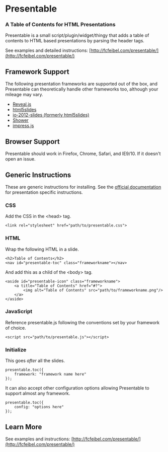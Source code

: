 # Presentable 
### A Table of Contents for HTML Presentations

Presentable is a small script/plugin/widget/thingy that adds a table of contents to HTML based presentations by parsing the header tags.  

See examples and detailed instructions: [http://fcfeibel.com/presentable/](http://fcfeibel.com/presentable/)

## Framework Support

The following presentation frameworks are supported out of the box, and Presentable can theoretically handle other frameworks too, although your mileage may vary.


* [Reveal.js](https://github.com/hakimel/reveal.js)
* [html5slides](http://code.google.com/p/html5slides/)
* [io-2012-slides (formerly html5slides)](https://code.google.com/p/io-2012-slides/)
* [Shower](https://github.com/pepelsbey/shower)
* [impress.js](https://github.com/bartaz/impress.js/)

## Browser Support
Presentable should work in Firefox, Chrome, Safari, and IE9/10. If it doesn't open an issue.

## Generic Instructions
These are generic instructions for installing.  See the [official documentation](http://fcfeibel.com/presentable/) for presentation specific instructions.

### CSS
Add the CSS in the &lt;head&gt; tag.

    <link rel="stylesheet" href="path/to/presentable.css">

### HTML
Wrap the following HTML in a slide.

    <h2>Table of Contents</h2>
    <nav id="presentable-toc" class="frameworkname"></nav>

And add this as a child of the &lt;body&gt; tag.

    <aside id="presentable-icon" class="frameworkname">
        <a title="Table of Contents" href="#?">
            <img alt="Table of Contents" src="path/to/frameworkname.png"/>
        </a>
    </aside>

### JavaScript
Reference presentable.js following the conventions set by your framework of choice.

    <script src="path/to/presentable.js"></script>

### Initialize
This goes <em>after</em> all the slides.

    presentable.toc({
        framework: "framework name here"
    });

It can also accept other configuration options allowing Presentable to support almost any framework.

    presentable.toc({
        config: "options here"
    });

## Learn More
See examples and instructions: [http://fcfeibel.com/presentable/](http://fcfeibel.com/presentable/)

